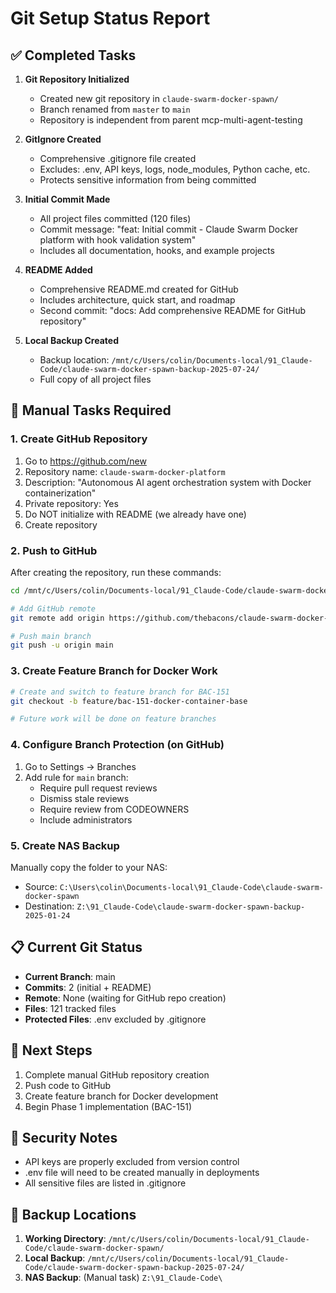 # Git Setup Status Report

## ✅ Completed Tasks

1. **Git Repository Initialized**
   - Created new git repository in `claude-swarm-docker-spawn/`
   - Branch renamed from `master` to `main`
   - Repository is independent from parent mcp-multi-agent-testing

2. **GitIgnore Created**
   - Comprehensive .gitignore file created
   - Excludes: .env, API keys, logs, node_modules, Python cache, etc.
   - Protects sensitive information from being committed

3. **Initial Commit Made**
   - All project files committed (120 files)
   - Commit message: "feat: Initial commit - Claude Swarm Docker platform with hook validation system"
   - Includes all documentation, hooks, and example projects

4. **README Added**
   - Comprehensive README.md created for GitHub
   - Includes architecture, quick start, and roadmap
   - Second commit: "docs: Add comprehensive README for GitHub repository"

5. **Local Backup Created**
   - Backup location: `/mnt/c/Users/colin/Documents-local/91_Claude-Code/claude-swarm-docker-spawn-backup-2025-07-24/`
   - Full copy of all project files

## 🔄 Manual Tasks Required

### 1. Create GitHub Repository
1. Go to https://github.com/new
2. Repository name: `claude-swarm-docker-platform`
3. Description: "Autonomous AI agent orchestration system with Docker containerization"
4. Private repository: Yes
5. Do NOT initialize with README (we already have one)
6. Create repository

### 2. Push to GitHub
After creating the repository, run these commands:

```bash
cd /mnt/c/Users/colin/Documents-local/91_Claude-Code/claude-swarm-docker-spawn

# Add GitHub remote
git remote add origin https://github.com/thebacons/claude-swarm-docker-platform.git

# Push main branch
git push -u origin main
```

### 3. Create Feature Branch for Docker Work
```bash
# Create and switch to feature branch for BAC-151
git checkout -b feature/bac-151-docker-container-base

# Future work will be done on feature branches
```

### 4. Configure Branch Protection (on GitHub)
1. Go to Settings → Branches
2. Add rule for `main` branch:
   - Require pull request reviews
   - Dismiss stale reviews
   - Require review from CODEOWNERS
   - Include administrators

### 5. Create NAS Backup
Manually copy the folder to your NAS:
- Source: `C:\Users\colin\Documents-local\91_Claude-Code\claude-swarm-docker-spawn`
- Destination: `Z:\91_Claude-Code\claude-swarm-docker-spawn-backup-2025-01-24`

## 📋 Current Git Status

- **Current Branch**: main
- **Commits**: 2 (initial + README)
- **Remote**: None (waiting for GitHub repo creation)
- **Files**: 121 tracked files
- **Protected Files**: .env excluded by .gitignore

## 🚀 Next Steps

1. Complete manual GitHub repository creation
2. Push code to GitHub
3. Create feature branch for Docker development
4. Begin Phase 1 implementation (BAC-151)

## 🔐 Security Notes

- API keys are properly excluded from version control
- .env file will need to be created manually in deployments
- All sensitive files are listed in .gitignore

## 📂 Backup Locations

1. **Working Directory**: `/mnt/c/Users/colin/Documents-local/91_Claude-Code/claude-swarm-docker-spawn/`
2. **Local Backup**: `/mnt/c/Users/colin/Documents-local/91_Claude-Code/claude-swarm-docker-spawn-backup-2025-07-24/`
3. **NAS Backup**: (Manual task) `Z:\91_Claude-Code\`